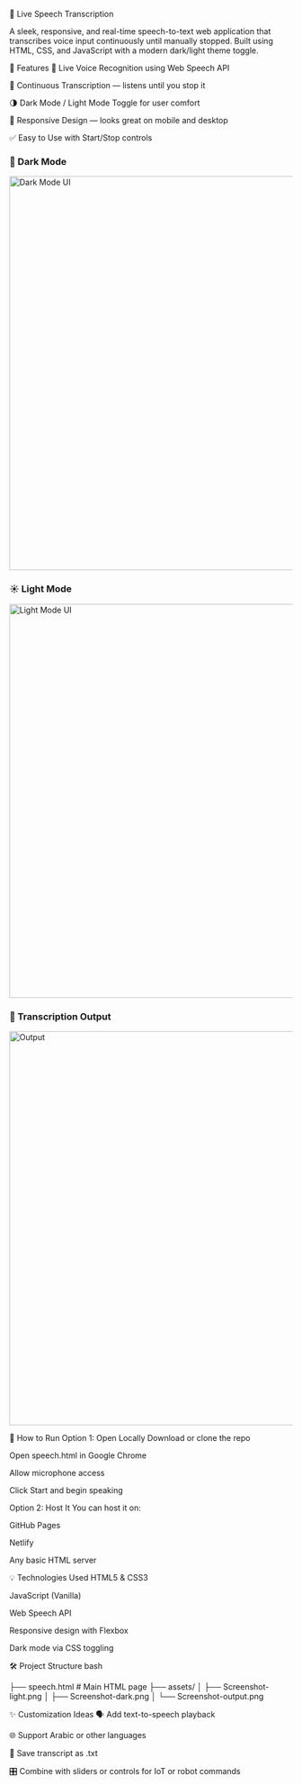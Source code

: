 🧠 Live Speech Transcription 



A sleek, responsive, and real-time speech-to-text web application that transcribes voice input continuously until manually stopped. Built using HTML, CSS, and JavaScript with a modern dark/light theme toggle.

🌟 Features
🎤 Live Voice Recognition using Web Speech API

🔄 Continuous Transcription — listens until you stop it

🌗 Dark Mode / Light Mode Toggle for user comfort

📱 Responsive Design — looks great on mobile and desktop

✅ Easy to Use with Start/Stop controls

### 🌙 Dark Mode
<img src="assets/Screenshot-dark.png" alt="Dark Mode UI" width="700"/>

### ☀️ Light Mode
<img src="assets/Screenshot-light.png" alt="Light Mode UI" width="700"/>

### 📝 Transcription Output
<img src="assets/Screenshot-output.png" alt="Output" width="700"/>


🚀 How to Run
Option 1: Open Locally
Download or clone the repo

Open speech.html in Google Chrome

Allow microphone access

Click Start and begin speaking

Option 2: Host It
You can host it on:

GitHub Pages

Netlify

Any basic HTML server

💡 Technologies Used
HTML5 & CSS3

JavaScript (Vanilla)

Web Speech API

Responsive design with Flexbox

Dark mode via CSS toggling

🛠️ Project Structure
bash



├── speech.html          # Main HTML page
├── assets/
│   ├── Screenshot-light.png
│   ├── Screenshot-dark.png
│   └── Screenshot-output.png



✨ Customization Ideas
🗣️ Add text-to-speech playback

🌐 Support Arabic or other languages

💾 Save transcript as .txt

🎛️ Combine with sliders or controls for IoT or robot commands
